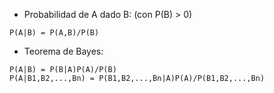 - Probabilidad de A dado B: (con P(B) > 0)
``` pseudocode
P(A|B) = P(A,B)/P(B)
```

- Teorema de Bayes:

```pseudocode
P(A|B) = P(B|A)P(A)/P(B)
P(A|B1,B2,...,Bn) = P(B1,B2,...,Bn|A)P(A)/P(B1,B2,...,Bn)
```